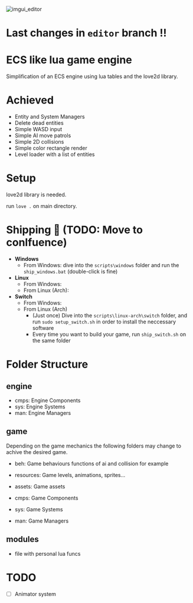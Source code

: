 
![imgui_editor](https://user-images.githubusercontent.com/50159560/230717088-c22ecb09-c659-40b1-bd6f-a42fdb20088b.png)

# Last changes in `editor` branch !!

# ECS like lua game engine

Simplification of an ECS engine using lua tables and the love2d library.

# Achieved

- Entity and System Managers
- Delete dead entities
- Simple WASD input
- Simple AI move patrols
- Simple 2D collisions
- Simple color rectangle render 
- Level loader with a list of entities

# Setup

love2d library is needed.

run `love .` on main directory.

# Shipping 🚢 (TODO: Move to conlfuence)
- **Windows**  
  - From Windows: dive into the `scripts\windows` folder and run the `ship_windows.bat` (double-click is fine)
- **Linux**
  - From Windows:
  - From Linux (Arch):
- **Switch**
  - From Windows: 
  - From Linux (Arch)
    - (Just once) Dive into the `scripts\linux-arch\switch` folder, and run `sudo setup_switch.sh` in order to install the neccessary software
    - Every time you want to build your game, run `ship_switch.sh` on the same folder

# Folder Structure

## engine  

- cmps: Engine Components
- sys: Engine Systems
- man: Engine Managers

## game

Depending on the game mechanics the following folders may change to achive the desired game.

- beh: Game behaviours functions of ai and collision for example
- resources: Game levels, animations, sprites...
- assets: Game assets

- cmps: Game Components
- sys: Game Systems
- man: Game Managers

## modules 

- file with personal lua funcs

# TODO

- [ ] Animator system
